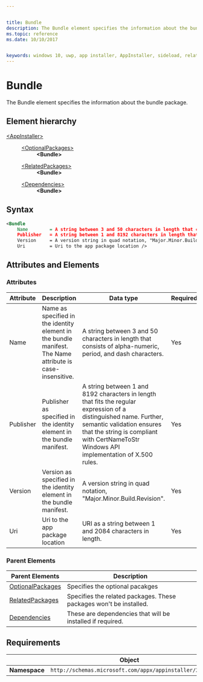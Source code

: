 ```yaml
---


title: Bundle
description: The Bundle element specifies the information about the bundle package. 
ms.topic: reference
ms.date: 10/10/2017


keywords: windows 10, uwp, app installer, AppInstaller, sideload, related set, optional packages
---
```


# Bundle

The Bundle element specifies the information about the bundle package. 

## Element hierarchy

<dl>
<dt><a href="element-appinstaller.md">&lt;AppInstaller&gt;</a></dt>
<dd>
    <dl>
        <dt><a href="element-optional-packages.md">&lt;OptionalPackages&gt;</a></dt>
            <dd><b>&lt;Bundle&gt;</b></dd>
    </dl>
    <dl>
        <dt><a href="element-related-packages.md">&lt;RelatedPackages&gt;</a></dt>
            <dd><b>&lt;Bundle&gt;</b></dd>
    </dl>
    <dl>
        <dt><a href="element-dependencies.md">&lt;Dependencies&gt;</a></dt>
            <dd><b>&lt;Bundle&gt;</b></dd>
    </dl>
</dd>
</dl>

## Syntax
``` xml
<Bundle 
    Name        = A string between 3 and 50 characters in length that consists of alpha-numeric, period, and dash characters.
    Publisher   = A string between 1 and 8192 characters in length that fits the regular expression of a distinguished name: "(CN|L|O|OU|E|C|S|STREET|T|G|I|SN|DC|SERIALNUMBER|(OID\.(0|[1-9][0-9]*)(\.(0|[1-9][0-9]*))+))=(([^,+="<>#;])+|".*")(, ((CN|L|O|OU|E|C|S|STREET|T|G|I|SN|DC|SERIALNUMBER|(OID\.(0|[1-9][0-9]*)(\.(0|[1-9][0-9]*))+))=(([^,+="<>#;])+|".*")))*". Further, semantic validation ensures that the string is compliant with CertNameToStr Windows API implementation of X.500 rules.
    Version     = A version string in quad notation, "Major.Minor.Build.Revision".
    Uri         = Uri to the app package location />

```

## Attributes and Elements

### Attributes

| Attribute | Description | Data type | Required |
|-----------|-------------|-----------|----------|
| Name          |   Name as specified in the identity element in the bundle manifest. The Name attribute is case-insensitive.   | A string between 3 and 50 characters in length that consists of alpha-numeric, period, and dash characters.        |  Yes        |
| Publisher    |   Publisher as specified in the identity element in the bundle manifest.     |   A string between 1 and 8192 characters in length that fits the regular expression of a distinguished name. Further, semantic validation ensures that the string is compliant with CertNameToStr Windows API implementation of X.500 rules.    |   Yes |
| Version   |  Version as specified in the identity element in the bundle manifest.  |     A version string in quad notation, "Major.Minor.Build.Revision". |   Yes |
| Uri          | Uri to the app package location   |  URI as a string between 1 and 2084 characters in length.      |  Yes        |

### Parent Elements

| Parent Elements | Description |
|----------------|-------------|
| [OptionalPackages](element-optional-packages.md)           | Specifies the optional pacakges               |
| [RelatedPackages](element-related-packages.md)           | Specifies the related packages. These packages won't be installed.             |
| [Dependencies](element-dependencies.md)           | These are dependencies that will be installed if required.            |

## Requirements
|               |       Object                                                      |
|---------------|-------------------------------------------------------------|
| **Namespace** | `http://schemas.microsoft.com/appx/appinstaller/2017` |